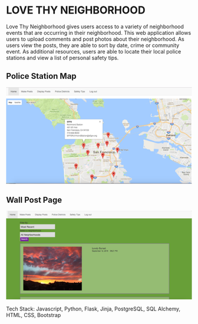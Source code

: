 
<h1>LOVE THY NEIGHBORHOOD</h1>


Love Thy Neighborhood gives users access to a variety of neighborhood events that are occurring in their neighborhood. This web application allows users to upload comments and post photos about their neighborhood. As users view the posts, they are able to sort by date, crime or community event. As additional resources, users are able to locate their local police stations and view a list of personal safety tips.

<h2>Police Station Map</h2>

![Map](Map.png)

<h2>Wall Post Page</h2>

![Wallpost](Wallpost.png)


Tech Stack: Javascript, Python, Flask, Jinja, PostgreSQL, SQL Alchemy, HTML, CSS, Bootstrap
